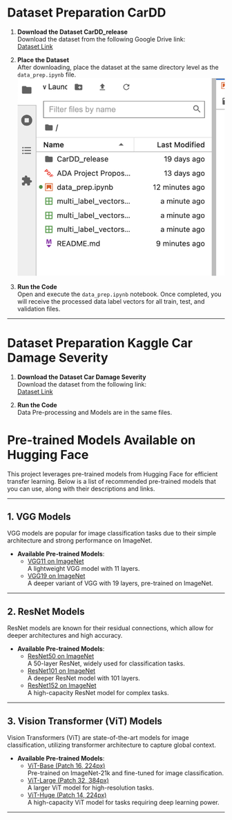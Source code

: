 # Dataset Preparation CarDD

1. **Download the Dataset CarDD_release**  
   Download the dataset from the following Google Drive link:  
   [Dataset Link](https://drive.google.com/file/d/1bbyqVCKZX5Ur5Zg-uKj0jD0maWAVeOLx/view)

2. **Place the Dataset**  
   After downloading, place the dataset at the same directory level as the `data_prep.ipynb` file.
   ![](https://github.com/rogerhsiehh/ADA-Project/blob/6232998f1e5cb24e30bda3853722220ab8200879/info/Screenshot%202024-12-23%20at%2011.20.51.png)

3. **Run the Code**  
   Open and execute the `data_prep.ipynb` notebook. Once completed, you will receive the processed data label vectors for all train, test, and validation files.

---
# Dataset Preparation Kaggle Car Damage Severity

1. **Download the Dataset Car Damage Severity**  
   Download the dataset from the following link:  
   [Dataset Link](https://www.kaggle.com/datasets/prajwalbhamere/car-damage-severity-dataset/data)

2. **Run the Code**  
   Data Pre-processing and Models are in the same files.

# Pre-trained Models Available on Hugging Face

This project leverages pre-trained models from Hugging Face for efficient transfer learning. Below is a list of recommended pre-trained models that you can use, along with their descriptions and links.

---

## **1. VGG Models**
VGG models are popular for image classification tasks due to their simple architecture and strong performance on ImageNet.

- **Available Pre-trained Models**:
  - [VGG11 on ImageNet](https://huggingface.co/timm/vgg11.tv_in1k)  
    A lightweight VGG model with 11 layers.
  - [VGG19 on ImageNet](https://huggingface.co/keras/vgg_19_imagenet)  
    A deeper variant of VGG with 19 layers, pre-trained on ImageNet.

---

## **2. ResNet Models**
ResNet models are known for their residual connections, which allow for deeper architectures and high accuracy.

- **Available Pre-trained Models**:
  - [ResNet50 on ImageNet](https://huggingface.co/timm/resnet50.tv_in1k)  
    A 50-layer ResNet, widely used for classification tasks.
  - [ResNet101 on ImageNet](https://huggingface.co/timm/resnet101.tv_in1k)  
    A deeper ResNet model with 101 layers.
  - [ResNet152 on ImageNet](https://huggingface.co/timm/resnet152.tv_in1k)  
    A high-capacity ResNet model for complex tasks.

---

## **3. Vision Transformer (ViT) Models**
Vision Transformers (ViT) are state-of-the-art models for image classification, utilizing transformer architecture to capture global context.

- **Available Pre-trained Models**:
  - [ViT-Base (Patch 16, 224px)](https://huggingface.co/google/vit-base-patch16-224-in21k)  
    Pre-trained on ImageNet-21k and fine-tuned for image classification.
  - [ViT-Large (Patch 32, 384px)](https://huggingface.co/google/vit-large-patch32-384)  
    A larger ViT model for high-resolution tasks.
  - [ViT-Huge (Patch 14, 224px)](https://huggingface.co/google/vit-huge-patch14-224-in21k)  
    A high-capacity ViT model for tasks requiring deep learning power.

---

